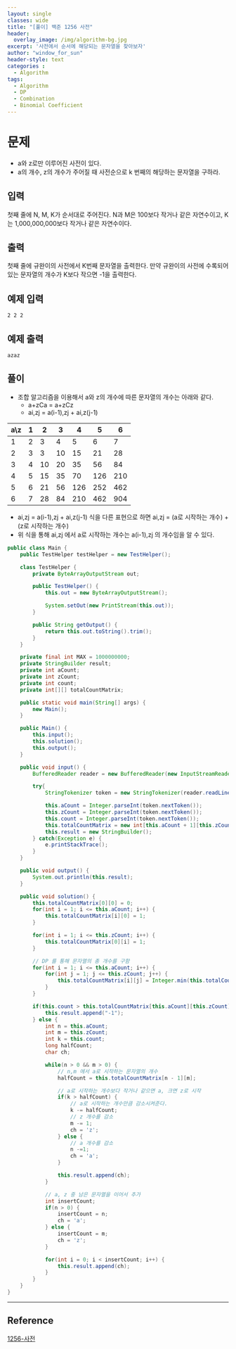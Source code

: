 ```yaml
--- 
layout: single
classes: wide
title: "[풀이] 백준 1256 사전"
header:
  overlay_image: /img/algorithm-bg.jpg
excerpt: '사전에서 순서에 해당되는 문자열을 찾아보자'
author: "window_for_sun"
header-style: text
categories :
  - Algorithm
tags:
  - Algorithm
  - DP
  - Combination
  - Binomial Coefficient
---  
```


# 문제
- a와 z로만 이루어진 사전이 있다.
- a의 개수, z의 개수가 주어질 때 사전순으로 k 번째의 해당하는 문자열을 구하라.

## 입력
첫째 줄에 N, M, K가 순서대로 주어진다. N과 M은 100보다 작거나 같은 자연수이고, K는 1,000,000,000보다 작거나 같은 자연수이다.

## 출력
첫째 줄에 규완이의 사전에서 K번째 문자열을 출력한다. 만약 규완이의 사전에 수록되어 있는 문자열의 개수가 K보다 작으면 -1을 출력한다.

## 예제 입력

```
2 2 2
```  

## 예제 출력

```
azaz
```  

## 풀이
- 조합 알고리즘을 이용해서 a와 z의 개수에 따른 문자열의 개수는 아래와 같다.
	- a+zCa = a+zCz
	- ai,zj = a(i-1),zj + ai,z(j-1)

a\z|1|2|3|4|5|6
---|---|---|---|---|---|---
1|2|3|4|5|6|7
2|3|3|10|15|21|28 
3|4|10|20|35|56|84
4|5|15|35|70|126|210 
5|6|21|56|126|252|462
6|7|28|84|210|462|904

- ai,zj = a(i-1),zj + ai,z(j-1) 식을 다른 표현으로 하면 ai,zj = (a로 시작하는 개수) + (z로 시작하는 개수)
- 위 식을 통해 ai,zj 에서 a로 시작하는 개수는 a(i-1),zj 의 개수임을 알 수 있다.

```java
public class Main {
    public TestHelper testHelper = new TestHelper();

    class TestHelper {
        private ByteArrayOutputStream out;

        public TestHelper() {
            this.out = new ByteArrayOutputStream();

            System.setOut(new PrintStream(this.out));
        }

        public String getOutput() {
            return this.out.toString().trim();
        }
    }

    private final int MAX = 1000000000;
    private StringBuilder result;
    private int aCount;
    private int zCount;
    private int count;
    private int[][] totalCountMatrix;

    public static void main(String[] args) {
        new Main();
    }

    public Main() {
        this.input();
        this.solution();
        this.output();
    }

    public void input() {
        BufferedReader reader = new BufferedReader(new InputStreamReader(System.in));

        try{
            StringTokenizer token = new StringTokenizer(reader.readLine(), " ");

            this.aCount = Integer.parseInt(token.nextToken());
            this.zCount = Integer.parseInt(token.nextToken());
            this.count = Integer.parseInt(token.nextToken());
            this.totalCountMatrix = new int[this.aCount + 1][this.zCount + 1];
            this.result = new StringBuilder();
        } catch(Exception e) {
            e.printStackTrace();
        }
    }

    public void output() {
        System.out.println(this.result);
    }

    public void solution() {
        this.totalCountMatrix[0][0] = 0;
        for(int i = 1; i <= this.aCount; i++) {
            this.totalCountMatrix[i][0] = 1;
        }

        for(int i = 1; i <= this.zCount; i++) {
            this.totalCountMatrix[0][i] = 1;
        }

        // DP 를 통해 문자열의 총 개수를 구함
        for(int i = 1; i <= this.aCount; i++) {
            for(int j = 1; j <= this.zCount; j++) {
                this.totalCountMatrix[i][j] = Integer.min(this.totalCountMatrix[i - 1][j] + this.totalCountMatrix[i][j - 1], MAX);
            }
        }

        if(this.count > this.totalCountMatrix[this.aCount][this.zCount]) {
            this.result.append("-1");
        } else {
            int n = this.aCount;
            int m = this.zCount;
            int k = this.count;
            long halfCount;
            char ch;

            while(n > 0 && m > 0) {
                // n,m 에서 a로 시작하는 문자열의 개수
                halfCount = this.totalCountMatrix[n - 1][m];

                // a로 시작하는 개수보다 작거나 같으면 a, 크면 z로 시작
                if(k > halfCount) {
                    // a로 시작하는 개수만큼 감소시켜준다.
                    k -= halfCount;
                    // z 개수를 감소
                    m -= 1;
                    ch = 'z';
                } else {
                    // a 개수를 감소
                    n -=1;
                    ch = 'a';
                }

                this.result.append(ch);
            }

            // a, z 중 남은 문자열을 이어서 추가
            int insertCount;
            if(n > 0) {
                insertCount = n;
                ch = 'a';
            } else {
                insertCount = m;
                ch = 'z';
            }

            for(int i = 0; i < insertCount; i++) {
                this.result.append(ch);
            }
        }
    }
}
```  

---
## Reference
[1256-사전](https://www.acmicpc.net/problem/1256)  
